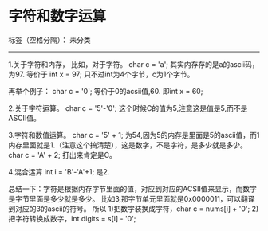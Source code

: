 ﻿# 字符和数字运算

标签（空格分隔）： 未分类

---

1.关于字符和内存，
比如，对于字符。
char c = 'a';
其实内存存的是a的ascii码，为97.
等价于
int x = 97;
只不过int为4个字节，c为1个字节。

再举个例子：
char c = '0';
等价于0的acsii值,60.
即int x = 60;

2.关于字符运算。
char c = '5'-'0';
这个时候C的值为5,注意这是值是5,而不是ASCII值。

3.字符和数值运算。
char c = '5' + 1;
为54,因为5的内存是里面是5的ascii值，而1内存里面就是1.（注意这个搞清楚），这是数字，不是字符，是多少就是多少。
char c = 'A' + 2;
打出来肯定是C。

4.混合运算
int i = 'B'-'A'+1;
是2.

总结一下：字符是根据内存字节里面的值，对应到对应的ACSII值来显示，而数字是字节里面是多少就是多少。
比如3,那字节单元里面就是0x0000011，可以翻译到对应的3的ascii的符号。
所以
1)把数字装换成字符，char c = nums[i] + '0';
2)把字符转换成数字，int digits = s[i] - '0';

